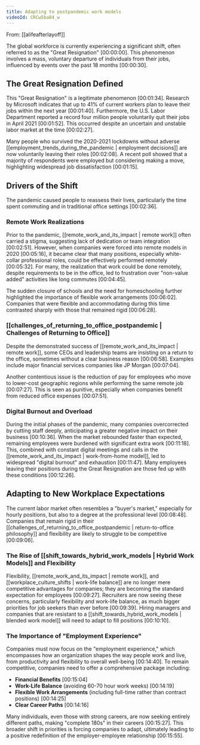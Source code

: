 ```yaml
---
title: Adapting to postpandemic work models
videoId: CRCw5ba84_w
---
```


From: [[alifeafterlayoff]] <br/> 

The global workforce is currently experiencing a significant shift, often referred to as the "Great Resignation" <a class="yt-timestamp" data-t="00:00:00">[00:00:00]</a>. This phenomenon involves a mass, voluntary departure of individuals from their jobs, influenced by events over the past 18 months <a class="yt-timestamp" data-t="00:00:30">[00:00:30]</a>.

## The Great Resignation Defined
This "Great Resignation" is a legitimate phenomenon <a class="yt-timestamp" data-t="00:01:34">[00:01:34]</a>. Research by Microsoft indicates that up to 41% of current workers plan to leave their jobs within the next year <a class="yt-timestamp" data-t="00:01:40">[00:01:40]</a>. Furthermore, the U.S. Labor Department reported a record four million people voluntarily quit their jobs in April 2021 <a class="yt-timestamp" data-t="00:01:52">[00:01:52]</a>. This occurred despite an uncertain and unstable labor market at the time <a class="yt-timestamp" data-t="00:02:27">[00:02:27]</a>.

Many people who survived the 2020-2021 lockdowns without adverse [[employment_trends_during_the_pandemic | employment decisions]] are now voluntarily leaving their roles <a class="yt-timestamp" data-t="00:02:08">[00:02:08]</a>. A recent poll showed that a majority of respondents were employed but considering making a move, highlighting widespread job dissatisfaction <a class="yt-timestamp" data-t="00:01:15">[00:01:15]</a>.

## Drivers of the Shift
The pandemic caused people to reassess their lives, particularly the time spent commuting and in traditional office settings <a class="yt-timestamp" data-t="00:02:36">[00:02:36]</a>.

### Remote Work Realizations
Prior to the pandemic, [[remote_work_and_its_impact | remote work]] often carried a stigma, suggesting lack of dedication or team integration <a class="yt-timestamp" data-t="00:02:51">[00:02:51]</a>. However, when companies were forced into remote models in 2020 <a class="yt-timestamp" data-t="00:05:16">[00:05:16]</a>, it became clear that many positions, especially white-collar professional roles, could be effectively performed remotely <a class="yt-timestamp" data-t="00:05:32">[00:05:32]</a>. For many, the realization that work could be done remotely, despite requirements to be in the office, led to frustration over "non-value added" activities like long commutes <a class="yt-timestamp" data-t="00:04:45">[00:04:45]</a>.

The sudden closure of schools and the need for homeschooling further highlighted the importance of flexible work arrangements <a class="yt-timestamp" data-t="00:06:02">[00:06:02]</a>. Companies that were flexible and accommodating during this time contrasted sharply with those that remained rigid <a class="yt-timestamp" data-t="00:06:28">[00:06:28]</a>.

### [[challenges_of_returning_to_office_postpandemic | Challenges of Returning to Office]]
Despite the demonstrated success of [[remote_work_and_its_impact | remote work]], some CEOs and leadership teams are insisting on a return to the office, sometimes without a clear business reason <a class="yt-timestamp" data-t="00:06:58">[00:06:58]</a>. Examples include major financial services companies like JP Morgan <a class="yt-timestamp" data-t="00:07:04">[00:07:04]</a>.

Another contentious issue is the reduction of pay for employees who move to lower-cost geographic regions while performing the same remote job <a class="yt-timestamp" data-t="00:07:27">[00:07:27]</a>. This is seen as punitive, especially when companies benefit from reduced office expenses <a class="yt-timestamp" data-t="00:07:51">[00:07:51]</a>.

### Digital Burnout and Overload
During the initial phases of the pandemic, many companies overcorrected by cutting staff deeply, anticipating a greater negative impact on their business <a class="yt-timestamp" data-t="00:10:36">[00:10:36]</a>. When the market rebounded faster than expected, remaining employees were burdened with significant extra work <a class="yt-timestamp" data-t="00:11:18">[00:11:18]</a>. This, combined with constant digital meetings and calls in the [[remote_work_and_its_impact | work-from-home model]], led to widespread "digital burnout" and exhaustion <a class="yt-timestamp" data-t="00:11:47">[00:11:47]</a>. Many employees leaving their positions during the Great Resignation are those fed up with these conditions <a class="yt-timestamp" data-t="00:12:26">[00:12:26]</a>.

## Adapting to New Workplace Expectations
The current labor market often resembles a "buyer's market," especially for hourly positions, but also to a degree at the professional level <a class="yt-timestamp" data-t="00:08:48">[00:08:48]</a>. Companies that remain rigid in their [[challenges_of_returning_to_office_postpandemic | return-to-office philosophy]] and flexibility are likely to struggle to be competitive <a class="yt-timestamp" data-t="00:09:06">[00:09:06]</a>.

### The Rise of [[shift_towards_hybrid_work_models | Hybrid Work Models]] and Flexibility
Flexibility, [[remote_work_and_its_impact | remote work]], and [[workplace_culture_shifts | work-life balance]] are no longer mere competitive advantages for companies; they are becoming the standard expectation for employees <a class="yt-timestamp" data-t="00:09:27">[00:09:27]</a>. Recruiters are now seeing these concerns, particularly flexibility and work-life balance, as much bigger priorities for job seekers than ever before <a class="yt-timestamp" data-t="00:09:39">[00:09:39]</a>. Hiring managers and companies that are resistant to a [[shift_towards_hybrid_work_models | blended work model]] will need to adapt to fill positions <a class="yt-timestamp" data-t="00:10:10">[00:10:10]</a>.

### The Importance of "Employment Experience"
Companies must now focus on the "employment experience," which encompasses how an organization shapes the way people work and live, from productivity and flexibility to overall well-being <a class="yt-timestamp" data-t="00:14:40">[00:14:40]</a>. To remain competitive, companies need to offer a comprehensive package including:
*   **Financial Benefits** <a class="yt-timestamp" data-t="00:15:04">[00:15:04]</a>
*   **Work-Life Balance** (avoiding 60-70 hour work weeks) <a class="yt-timestamp" data-t="00:14:19">[00:14:19]</a>
*   **Flexible Work Arrangements** (including full-time rather than contract positions) <a class="yt-timestamp" data-t="00:14:25">[00:14:25]</a>
*   **Clear Career Paths** <a class="yt-timestamp" data-t="00:14:16">[00:14:16]</a>

Many individuals, even those with strong careers, are now seeking entirely different paths, making "complete 180s" in their careers <a class="yt-timestamp" data-t="00:15:27">[00:15:27]</a>. This broader shift in priorities is forcing companies to adapt, ultimately leading to a positive redefinition of the employer-employee relationship <a class="yt-timestamp" data-t="00:15:55">[00:15:55]</a>.